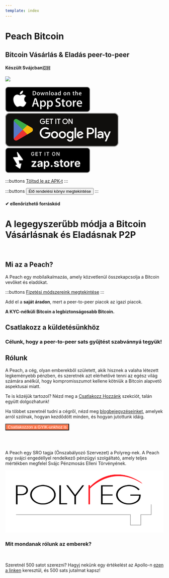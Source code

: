 ```yaml
---
template: index
---
```


<!--[teaser]-->

# Peach Bitcoin

## Bitcoin Vásárlás & Eladás <span>peer-to-peer</span>

#### Készült Svájcban🇨🇭

<div class="inner-wrap">

![](/img/phones.png)

<div>
  <div class="md:flex items-end">
    <a href="https://testflight.apple.com/join/wfSPFEWG"><img class="h-180px md:h-90px" src="/img/home/download-on-the-app-store.svg" alt="Letöltés az Apple Store-ban"></a>
    <a class="md:ml-4" href="https://play.google.com/store/apps/details?id=com.peachbitcoin.peach.mainnet"><img class="h-180px md:h-90px" src="/img/home/get-it-on-google-play.svg" alt="Szerezd meg a Google Play-en"></a>
    <a class="md:ml-4" href="https://zap.store/download"><img class="h-180px md:h-90px" src="/img/home/Get-it-on-zapstore.svg" alt="Get Bitcoin app on ZapStore store without ID verification"></a>
  </div>

:::buttons
[Töltsd le az APK-t](/hu/apk/)
:::

:::buttons
<button class="btn" id="customBtn" alt="Peachbitcoin P2P Orderbook, TOP NOKYC OrderBook, KycFree orderbook, Orderbook NOKYC" onclick="window.location.href='/hu/kycfree-orderbook'">Élő rendelési könyv megtekintése</button>
:::

</div>

</div>

#### ✔ ellenőrizhető forráskód

<!--[top]-->

# A legegyszerűbb módja a Bitcoin Vásárlásnak és Eladásnak P2P

<br>

## Mi az a Peach?

A Peach egy mobilalkalmazás, amely közvetlenül összekapcsolja a Bitcoin vevőket és eladókat.

:::buttons
[Fizetési módszereink megtekintése](/how-it-works/#available-payment-methods)
:::

Add el a **saját áradon**, mert a peer-to-peer piacok az igazi piacok.

**A KYC-nélküli Bitcoin a legbiztonságosabb Bitcoin.**

<!--[mission]-->

## Csatlakozz a küldetésünkhöz

### Célunk, hogy a peer-to-peer sats gyűjtést szabvánnyá tegyük!

<!--[about]-->

## Rólunk

A Peach, a cég, olyan emberekből született, akik hisznek a valaha létezett legkeményebb pénzben, és szeretnék azt elérhetővé tenni az egész világ számára anélkül, hogy kompromisszumot kellene kötniük a Bitcoin alapvető aspektusai miatt.

Te is közéjük tartozol? Nézd meg a [Csatlakozz Hozzánk](/join-us/) szekciót, talán együtt dolgozhatunk!

Ha többet szeretnél tudni a cégről, nézd meg [blogbejegyzéseinket](/blog/), amelyek arról szólnak, hogyan kezdődött minden, és hogyan jutottunk idáig.

<button class="btn" id="customBtn" style="background-color: #FF7A50; color: white;" alt="Csatlakozzon a GYIK-unkhoz is" onclick="window.location.href='/faqhome'">Csatlakozzon a GYIK-unkhoz is</button>

<br><br>

A Peach egy SRO tagja (Önszabályozó Szervezet) a Polyreg-nek. A Peach egy svájci engedéllyel rendelkező pénzügyi szolgáltató, amely teljes mértékben megfelel Svájc Pénzmosás Elleni Törvényének.

<div class="flex justify-center"><div class="w-1/2">

![](/img/home/polyreg.png)

</div></div>

### Mit mondanak rólunk az emberek?

<br>
<div id="ap-widget-container" class="ap-widget-container" prod_code="peach" show ="top" bg_color="#FFFFFF" review_bg_color = "#FFFFFF" text_color = "#000000"></div>

Szeretnél 500 satot szerezni? Hagyj nekünk egy értékelést az Apollo-n [ezen a linken](https://heyapollo.com/invite-review?prod=peach) keresztül, és 500 sats jutalmat kapsz!
